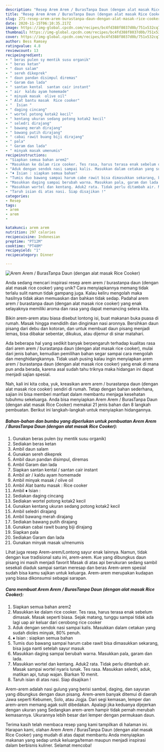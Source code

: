 ```yaml
---
description: "Resep Arem Arem / BurasTanpa Daun (dengan alat masak Rice Cooker) Anti Gagal"
title: "Resep Arem Arem / BurasTanpa Daun (dengan alat masak Rice Cooker) Anti Gagal"
slug: 271-resep-arem-arem-burastanpa-daun-dengan-alat-masak-rice-cooker-anti-gagal
date: 2020-11-15T06:10:35.217Z
image: https://img-global.cpcdn.com/recipes/bc4fd388f8037d0b/751x532cq70/arem-arem-burastanpa-daun-dengan-alat-masak-rice-cooker-foto-resep-utama.jpg
thumbnail: https://img-global.cpcdn.com/recipes/bc4fd388f8037d0b/751x532cq70/arem-arem-burastanpa-daun-dengan-alat-masak-rice-cooker-foto-resep-utama.jpg
cover: https://img-global.cpcdn.com/recipes/bc4fd388f8037d0b/751x532cq70/arem-arem-burastanpa-daun-dengan-alat-masak-rice-cooker-foto-resep-utama.jpg
author: Bess Ramsey
ratingvalue: 4.8
reviewcount: 13
recipeingredient:
- " beras pulen sy mentik susu organik"
- " beras ketan"
- " daun salam"
- " sereh dikeprek"
- " daun pandan disimpul diremas"
- " Garam dan lada"
- " santan kental  santan cair instant"
- " air  kaldu ayam homemade"
- " minyak masak  olive oil"
- " Alat bantu masak  Rice cooker"
- "  Isian "
- " daging cincang"
- " wortel potong kotak2 kecil"
- " kentang ukuran sedang potong kotak2 kecil"
- " seledri dirajang"
- " bawang merah dirajang"
- " bawang putih dirajang"
- " cabai rawit buang biji dirajang"
- " pala"
- " Garam dan lada"
- " minyak masak umenumis"
recipeinstructions:
- "Siapkan semua bahan arem2"
- "Masukkan ke dalam rice cooker. Tes rasa, harus terasa enak sebelum dimasak. Masak seperti biasa. Sejak matang, tunggu sampai tidak ada lagi uap air keluar dari cerobong rice cooker"
- "Aduk dengan sendok nasi sampai kalis. Masukkan dalam cetakan yang sudah dioles minyak, 80% penuh."
- "♦️ Isian : siapkan semua bahan"
- "Tumis duo bawang sampai harum cabe rawit bisa dimasukkan sekarang, bisa juga nanti setelah sayur masuk"
- "Masukkan daging sampai berubah warna. Masukkan pala, garam dan lada."
- "Masukkan wortel dan kentang. Aduk2 rata. Tidak perlu ditambah air. Masak sampai wortel nyaris lunak. Tes rasa. Masukkan seledri, aduk, matikan api, tutup wajan. Biarkan 10 menit."
- "Taruh isian di atas nasi. Siap disajikan !"
categories:
- Resep
tags:
- arem
- arem
- 

katakunci: arem arem  
nutrition: 297 calories
recipecuisine: Indonesian
preptime: "PT12M"
cooktime: "PT48M"
recipeyield: "1"
recipecategory: Dinner

---
```



![Arem Arem / BurasTanpa Daun (dengan alat masak Rice Cooker)](https://img-global.cpcdn.com/recipes/bc4fd388f8037d0b/751x532cq70/arem-arem-burastanpa-daun-dengan-alat-masak-rice-cooker-foto-resep-utama.jpg)

Anda sedang mencari inspirasi resep arem arem / burastanpa daun (dengan alat masak rice cooker) yang unik? Cara menyiapkannya memang tidak terlalu sulit namun tidak gampang juga. Kalau keliru mengolah maka hasilnya tidak akan memuaskan dan bahkan tidak sedap. Padahal arem arem / burastanpa daun (dengan alat masak rice cooker) yang enak selayaknya memiliki aroma dan rasa yang dapat memancing selera kita.

Bikin arem-arem atau biasa disebut lontong isi, buat makanan buka puasa di rumah. Masak hingga mendidih dan dinginkan nasi aronnya. Bersihkan daun pisang dari debu dan kotoran, dan untuk membuat daun pisang menjadi lemas, bisa dibakar sebentar, dikukus, atau dijemur di sinar matahari.

Ada beberapa hal yang sedikit banyak berpengaruh terhadap kualitas rasa dari arem arem / burastanpa daun (dengan alat masak rice cooker), mulai dari jenis bahan, kemudian pemilihan bahan segar sampai cara mengolah dan menghidangkannya. Tidak usah pusing kalau ingin menyiapkan arem arem / burastanpa daun (dengan alat masak rice cooker) yang enak di mana pun anda berada, karena asal sudah tahu triknya maka hidangan ini dapat menjadi sajian spesial.


Nah, kali ini kita coba, yuk, kreasikan arem arem / burastanpa daun (dengan alat masak rice cooker) sendiri di rumah. Tetap dengan bahan sederhana, sajian ini bisa memberi manfaat dalam membantu menjaga kesehatan tubuhmu sekeluarga. Anda bisa menyiapkan Arem Arem / BurasTanpa Daun (dengan alat masak Rice Cooker) memakai 21 jenis bahan dan 8 langkah pembuatan. Berikut ini langkah-langkah untuk menyiapkan hidangannya.

<!--inarticleads1-->

##### Bahan-bahan dan bumbu yang diperlukan untuk pembuatan Arem Arem / BurasTanpa Daun (dengan alat masak Rice Cooker):

1. Gunakan  beras pulen (sy mentik susu organik)
1. Sediakan  beras ketan
1. Ambil  daun salam
1. Gunakan  sereh dikeprek
1. Ambil  daun pandan disimpul, diremas
1. Ambil  Garam dan lada
1. Siapkan  santan kental / santan cair instant
1. Ambil  air / kaldu ayam homemade
1. Ambil  minyak masak / olive oil
1. Ambil  Alat bantu masak : Rice cooker
1. Ambil  ♦️ Isian :
1. Sediakan  daging cincang
1. Sediakan  wortel potong kotak2 kecil
1. Gunakan  kentang ukuran sedang potong kotak2 kecil
1. Ambil  seledri dirajang
1. Ambil  bawang merah dirajang
1. Sediakan  bawang putih dirajang
1. Gunakan  cabai rawit buang biji dirajang
1. Siapkan  pala
1. Sediakan  Garam dan lada
1. Gunakan  minyak masak u/menumis


Lihat juga resep Arem-arem/Lontong sayur enak lainnya. Namun, tidak dengan kue tradisional satu ini, arem-arem. Kue yang dibungkus daun pisang ini masih menjadi favorit Masak di atas api berukuran sedang sambil sesekali diaduk sampai santan meresap dan beras Arem-arem spesial sudah bisa kamu sajikan untuk keluarga. Arem-arem merupakan kudapan yang biasa dikonsumsi sebagai sarapan. 

<!--inarticleads2-->

##### Cara membuat Arem Arem / BurasTanpa Daun (dengan alat masak Rice Cooker):

1. Siapkan semua bahan arem2
1. Masukkan ke dalam rice cooker. Tes rasa, harus terasa enak sebelum dimasak. Masak seperti biasa. Sejak matang, tunggu sampai tidak ada lagi uap air keluar dari cerobong rice cooker
1. Aduk dengan sendok nasi sampai kalis. Masukkan dalam cetakan yang sudah dioles minyak, 80% penuh.
1. ♦️ Isian : siapkan semua bahan
1. Tumis duo bawang sampai harum cabe rawit bisa dimasukkan sekarang, bisa juga nanti setelah sayur masuk
1. Masukkan daging sampai berubah warna. Masukkan pala, garam dan lada.
1. Masukkan wortel dan kentang. Aduk2 rata. Tidak perlu ditambah air. Masak sampai wortel nyaris lunak. Tes rasa. Masukkan seledri, aduk, matikan api, tutup wajan. Biarkan 10 menit.
1. Taruh isian di atas nasi. Siap disajikan !


Arem-arem adalah nasi gulung yang berisi sambal, daging, dan sayuran yang dibungkus dengan daun pisang. Arem-arem banyak ditemui di daerah Jawa seperti Kebumen, Solo, atau Jogja. Dari segi kemasan, lemper dan arem-arem memang agak sulit dibedakan. Apalagi jika keduanya dijejerkan dengan ukuran yang Sedangkan arem-arem hampir tidak pernah merubah kemasannya. Ukurannya lebih besar dari lemper dengan permukaan daun. 

Terima kasih telah membaca resep yang kami tampilkan di halaman ini. Harapan kami, olahan Arem Arem / BurasTanpa Daun (dengan alat masak Rice Cooker) yang mudah di atas dapat membantu Anda menyiapkan makanan yang sedap untuk keluarga/teman maupun menjadi inspirasi dalam berbisnis kuliner. Selamat mencoba!
